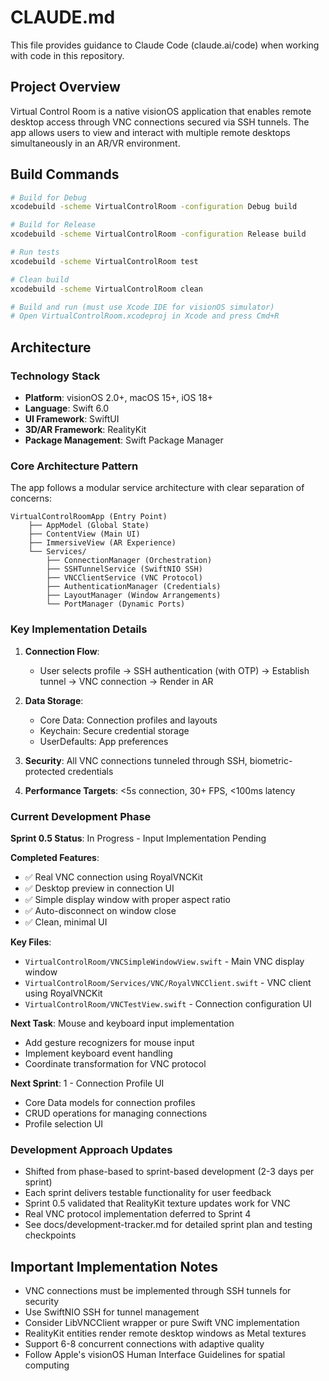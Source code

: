 # CLAUDE.md

This file provides guidance to Claude Code (claude.ai/code) when working with code in this repository.

## Project Overview

Virtual Control Room is a native visionOS application that enables remote desktop access through VNC connections secured via SSH tunnels. The app allows users to view and interact with multiple remote desktops simultaneously in an AR/VR environment.

## Build Commands

```bash
# Build for Debug
xcodebuild -scheme VirtualControlRoom -configuration Debug build

# Build for Release  
xcodebuild -scheme VirtualControlRoom -configuration Release build

# Run tests
xcodebuild -scheme VirtualControlRoom test

# Clean build
xcodebuild -scheme VirtualControlRoom clean

# Build and run (must use Xcode IDE for visionOS simulator)
# Open VirtualControlRoom.xcodeproj in Xcode and press Cmd+R
```

## Architecture

### Technology Stack
- **Platform**: visionOS 2.0+, macOS 15+, iOS 18+
- **Language**: Swift 6.0
- **UI Framework**: SwiftUI
- **3D/AR Framework**: RealityKit
- **Package Management**: Swift Package Manager

### Core Architecture Pattern
The app follows a modular service architecture with clear separation of concerns:

```
VirtualControlRoomApp (Entry Point)
    ├── AppModel (Global State)
    ├── ContentView (Main UI)
    ├── ImmersiveView (AR Experience)
    └── Services/
        ├── ConnectionManager (Orchestration)
        ├── SSHTunnelService (SwiftNIO SSH)
        ├── VNCClientService (VNC Protocol)
        ├── AuthenticationManager (Credentials)
        ├── LayoutManager (Window Arrangements)
        └── PortManager (Dynamic Ports)
```

### Key Implementation Details

1. **Connection Flow**: 
   - User selects profile → SSH authentication (with OTP) → Establish tunnel → VNC connection → Render in AR

2. **Data Storage**:
   - Core Data: Connection profiles and layouts
   - Keychain: Secure credential storage
   - UserDefaults: App preferences

3. **Security**: All VNC connections tunneled through SSH, biometric-protected credentials

4. **Performance Targets**: <5s connection, 30+ FPS, <100ms latency

### Current Development Phase
**Sprint 0.5 Status**: In Progress - Input Implementation Pending

**Completed Features**:
- ✅ Real VNC connection using RoyalVNCKit
- ✅ Desktop preview in connection UI
- ✅ Simple display window with proper aspect ratio
- ✅ Auto-disconnect on window close
- ✅ Clean, minimal UI

**Key Files**:
- `VirtualControlRoom/VNCSimpleWindowView.swift` - Main VNC display window
- `VirtualControlRoom/Services/VNC/RoyalVNCClient.swift` - VNC client using RoyalVNCKit
- `VirtualControlRoom/VNCTestView.swift` - Connection configuration UI

**Next Task**: Mouse and keyboard input implementation
- Add gesture recognizers for mouse input
- Implement keyboard event handling
- Coordinate transformation for VNC protocol

**Next Sprint**: 1 - Connection Profile UI
- Core Data models for connection profiles
- CRUD operations for managing connections
- Profile selection UI

### Development Approach Updates
- Shifted from phase-based to sprint-based development (2-3 days per sprint)
- Each sprint delivers testable functionality for user feedback
- Sprint 0.5 validated that RealityKit texture updates work for VNC
- Real VNC protocol implementation deferred to Sprint 4
- See docs/development-tracker.md for detailed sprint plan and testing checkpoints

## Important Implementation Notes

- VNC connections must be implemented through SSH tunnels for security
- Use SwiftNIO SSH for tunnel management
- Consider LibVNCClient wrapper or pure Swift VNC implementation
- RealityKit entities render remote desktop windows as Metal textures
- Support 6-8 concurrent connections with adaptive quality
- Follow Apple's visionOS Human Interface Guidelines for spatial computing